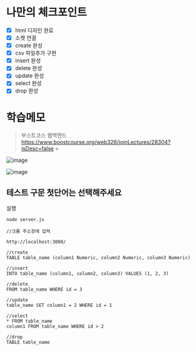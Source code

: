 # 나만의 체크포인트

-   [x] html 디자인 완료
-   [x] 소켓 연결
-   [x] create 완성
-   [x] csv 파일추가 구현
-   [x] insert 완성
-   [x] delete 완성
-   [x] update 완성
-   [x] select 완성
-   [x] drop 완성

# 학습메모

> 부스트코스 웹백엔드 https://www.boostcourse.org/web326/joinLectures/28304?isDesc=false >

![image](https://user-images.githubusercontent.com/54755633/183873293-ddc16480-d33b-4f07-bf99-eb60ab9f1577.png)

![image](https://user-images.githubusercontent.com/54755633/184022700-70a099a4-f2d0-4bb4-b245-748f70608380.png)

## 테스트 구문 첫단어는 선택해주세요

실행
```
node server.js

//크롬 주소창에 입력

http://localhost:3000/

```

```
//create
TABLE table_name (column1 Numeric, column2 Numeric, column3 Numeric)

//insert
INTO table_name (column1, column2, column3) VALUES (1, 2, 3)

//delete
FROM table_name WHERE id = 3

//update
table_name SET column1 = 2 WHERE id = 1

//select
* FROM table_name
column1 FROM table_name WHERE id > 2

//drop
TABLE table_name
```
